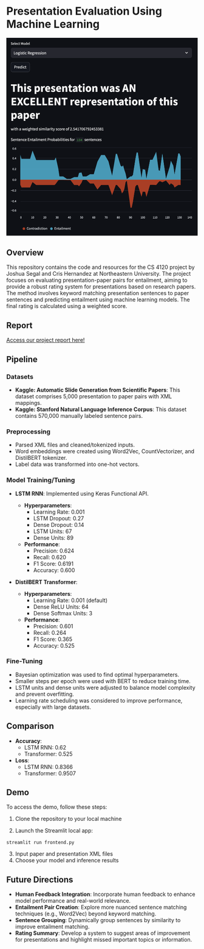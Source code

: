 # Presentation Evaluation Using Machine Learning

![frontend example](static/frontend.png)

## Overview

This repository contains the code and resources for the CS 4120 project by Joshua Segal and Cris Hernandez at Northeastern University. The project focuses on evaluating presentation-paper pairs for entailment, aiming to provide a robust rating system for presentations based on research papers. The method involves keyword matching presentation sentences to paper sentences and predicting entailment using machine learning models. The final rating is calculated using a weighted score.

## Report

[Access our project report here!](https://docs.google.com/document/d/1OfGY4GHFgta75f1Y15qswR-TceMsYTiG29EC4w4jIV4/edit?usp=sharing)

## Pipeline

### Datasets

- **Kaggle: Automatic Slide Generation from Scientific Papers**: This dataset comprises 5,000 presentation to paper pairs with XML mappings.
- **Kaggle: Stanford Natural Language Inference Corpus**: This dataset contains 570,000 manually labeled sentence pairs.

### Preprocessing

- Parsed XML files and cleaned/tokenized inputs.
- Word embeddings were created using Word2Vec, CountVectorizer, and DistilBERT tokenizer.
- Label data was transformed into one-hot vectors.

### Model Training/Tuning

- **LSTM RNN**: Implemented using Keras Functional API.
    - **Hyperparameters**:
        - Learning Rate: 0.001
        - LSTM Dropout: 0.27
        - Dense Dropout: 0.14
        - LSTM Units: 67
        - Dense Units: 89
    - **Performance**:
        - Precision: 0.624
        - Recall: 0.620
        - F1 Score: 0.6191
        - Accuracy: 0.600

- **DistilBERT Transformer**:
    - **Hyperparameters**:
        - Learning Rate: 0.001 (default)
        - Dense ReLU Units: 64
        - Dense Softmax Units: 3
    - **Performance**:
        - Precision: 0.601
        - Recall: 0.264
        - F1 Score: 0.365
        - Accuracy: 0.525

### Fine-Tuning

- Bayesian optimization was used to find optimal hyperparameters.
- Smaller steps per epoch were used with BERT to reduce training time.
- LSTM units and dense units were adjusted to balance model complexity and prevent overfitting.
- Learning rate scheduling was considered to improve performance, especially with large datasets.

## Comparison

- **Accuracy**:
    - LSTM RNN: 0.62
    - Transformer: 0.525
- **Loss**:
    - LSTM RNN: 0.8366
    - Transformer: 0.9507

## Demo

To access the demo, follow these steps:

1. Clone the repository to your local machine

2. Launch the Streamlit local app:

```
streamlit run frontend.py
```

3. Input paper and presentation XML files
4. Choose your model and inference results

## Future Directions

- **Human Feedback Integration**: Incorporate human feedback to enhance model performance and real-world relevance.
- **Entailment Pair Creation**: Explore more nuanced sentence matching techniques (e.g., Word2Vec) beyond keyword matching.
- **Sentence Grouping**: Dynamically group sentences by similarity to improve entailment matching.
- **Rating Summary**: Develop a system to suggest areas of improvement for presentations and highlight missed important topics or information.

